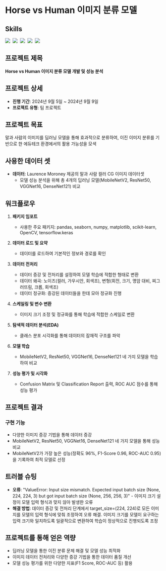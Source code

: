 # Horse vs Human 이미지 분류 모델

## Skills
<img src="https://img.shields.io/badge/scikit--learn-F7931E?style=for-the-badge&logo=scikitlearn&logoColor=white"/>&nbsp;
<img src="https://img.shields.io/badge/pandas-150458.svg?style=for-the-badge&logo=pandas&logoColor=white"/>&nbsp;
<img src="https://img.shields.io/badge/numpy-4d77cf.svg?style=for-the-badge&logo=numpy&logoColor=white"/>&nbsp;
<img src="https://img.shields.io/badge/Matplotlib-11557c.svg?style=for-the-badge&logo=Matplotlib&logoColor=white"/>&nbsp;
<img src="https://img.shields.io/badge/OpenCV-5C3EE8.svg?style=for-the-badge&logo=opencv&logoColor=white"/>&nbsp;

## 프로젝트 제목
**Horse vs Human 이미지 분류 모델 개발 및 성능 분석**

## 프로젝트 상세
- **진행 기간**: 2024년 9월 5일 ~ 2024년 9월 9일
- **프로젝트 유형**: 팀 프로젝트

## 프로젝트 목표
말과 사람의 이미지를 딥러닝 모델을 통해 효과적으로 분류하여, 이진 이미지 분류를 기반으로 한 에듀테크 환경에서의 활용 가능성을 모색

## 사용한 데이터 셋
- **데이터**: Laurence Moroney 제공의 말과 사람 컬러 CG 이미지 데이터셋
    - 모델 성능 분석을 위해 총 4개의 딥러닝 모델(MobileNetV2, ResNet50, VGGNet16, DenseNet121) 비교

## 워크플로우

1. **패키지 임포트**
   - 사용한 주요 패키지: pandas, seaborn, numpy, matplotlib, scikit-learn, OpenCV, tensorflow.keras

2. **데이터 로드 및 요약**
   - 데이터를 로드하여 기본적인 정보와 경로를 확인

3. **데이터 전처리**
   - 데이터 증강 및 전처리를 설정하여 모델 학습에 적합한 형태로 변환
   - 데이터 왜곡: 노이즈(컬러, 가우시안, 회색조), 변형(회전, 크기, 명암 대비, 찌그러뜨림, 크롭, 회색조)
   - 데이터 정규화: 증강된 데이터들을 한데 모아 정규화 진행

4. **스케일링 및 변수 변환**
   - 이미지 크기 조정 및 정규화를 통해 학습에 적합한 스케일로 변환

5. **탐색적 데이터 분석(EDA)**
   - 클래스 분포 시각화를 통해 데이터의 잠재적 구조를 파악

6. **모델 학습**
   - MobileNetV2, ResNet50, VGGNet16, DenseNet121 네 가지 모델을 학습하여 비교

7. **성능 평가 및 시각화**
   - Confusion Matrix 및 Classification Report 출력, ROC AUC 점수를 통해 성능 평가

## 프로젝트 결과

### 구현 기능
- 다양한 이미지 증강 기법을 통해 데이터 증강
- MobileNetV2, ResNet50, VGGNet16, DenseNet121 네 가지 모델을 통해 성능 비교
- MobileNetV2가 가장 높은 성능(정확도 96%, F1-Score 0.96, ROC-AUC 0.95)을 기록하여 최적 모델로 선정

## 트러블 슈팅

- **오류**: "ValueError: Input size mismatch. Expected input batch size (None, 224, 224, 3) but got input batch size (None, 256, 256, 3)" - 이미지 크기 설정이 모델 입력 형식과 맞지 않아 발생한 오류
- **해결 방법**: 데이터 증강 및 전처리 단계에서 target_size=(224, 224)로 모든 이미지를 모델의 입력 형식에 맞춰 조정하여 오류 해결. 이미지 크기를 모델이 요구하는 입력 크기와 일치하도록 일괄적으로 변환하여 학습이 정상적으로 진행되도록 조정

## 프로젝트를 통해 얻은 역량

- 딥러닝 모델을 통한 이진 분류 문제 해결 및 모델 성능 최적화
- 이미지 데이터 전처리와 다양한 증강 기법을 통한 데이터 품질 개선
- 모델 성능 평가를 위한 다양한 지표(F1 Score, ROC-AUC 등) 활용
